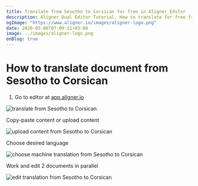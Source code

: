 ```yaml
---
title: Translate from Sesotho to Corsican for free in Aligner Editor
description: Aligner Dual Editor Tutorial. How to translate for free from Sesotho to Corsican. Aligner is multilingual document management platform. 
ogImage: "https://www.aligner.io/images/aligner-logo.png"
date: 2020-05-06T07:09:21+03:00
image: ../images/aligner-logo.png
onBlog: true
---
```


# How to translate document from Sesotho to Corsican

1. Go to editor at [app.aligner.io](https://app.aligner.io "Aligner App web page")

![translate from Sesotho to Corsican](../aligner-blank-editor.png "translate from Sesotho to Corsican")

Copy-paste content or upload content

![upload content from Sesotho to Corsican](../aligner-uploaded-document.png "upload content from Sesotho to Corsican")

Choose desired language

![choose machine translation from Sesotho to Corsican](../aligner-language-dropdown.png "choose machine translation from Sesotho to Corsican")

Work and edit 2 documents in parallel

![edit translation from Sesotho to Corsican](../aligner-double-sitded-editor.png "edit translation from Sesotho to Corsican")

